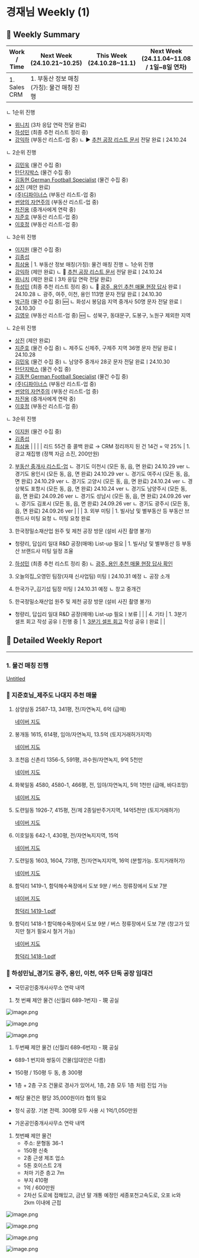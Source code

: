 # 경재님 Weekly (1)

## 📍 Weekly Summary

| Work / Time | Next Week (24.10.21~10.25) | This Week (24.10.28~11.1) | Next Week (24.11.04~11.08 / 1일~8일 연차) |
| --- | --- | --- | --- |
| 1. Sales CRM | 1. 부동산 정보 매칭(가칭): 물건 매칭 진행
 ㄴ 1순위 진행
- [위니치](%E1%84%8B%E1%85%B1%E1%84%82%E1%85%B5%E1%84%8E%E1%85%B5%2056bdd84430ce4f8e91500bb57f51024f.md) (3차 응답 연락 전달 완료)
- [하성민](%E1%84%92%E1%85%A1%E1%84%89%E1%85%A5%E1%86%BC%E1%84%86%E1%85%B5%E1%86%AB%2075f2ce683a2745068793ec246813b276.md) (최종 추천 리스트 정리 중)
- [강익하](%E1%84%80%E1%85%A1%E1%86%BC%E1%84%8B%E1%85%B5%E1%86%A8%E1%84%92%E1%85%A1%20123e98ce7f7180e382c0caed08d0cb61.md) (부동산 리스트-업 중)
   ㄴ ▶️ [추천 공장 리스트 문서]((%E1%84%8C%E1%85%AE)%E1%84%8B%E1%85%A5%E1%84%8B%E1%85%AE%E1%86%AF%E1%84%85%E1%85%B5%E1%86%B7%E1%84%83%E1%85%B5%E1%84%8C%E1%85%A1%E1%84%8B%E1%85%B5%E1%86%AB%E1%84%8B%E1%85%A6%20%E1%84%84%E1%85%A1%E1%86%A8%20%E1%84%86%E1%85%A1%E1%86%BD%E1%84%82%E1%85%B3%E1%86%AB%20%E1%84%86%E1%85%A1%E1%86%BD%E1%84%8E%E1%85%AE%E1%86%B7%20%E1%84%80%E1%85%A9%E1%86%BC%E1%84%8C%E1%85%A1%E1%86%BC%20%E1%84%85%E1%85%B5%E1%84%89%20129e98ce7f7180c99c19f925e3239197.md) 전달 완료ㅣ24.10.24

 ㄴ 2순위 진행
- [김민욱](%E1%84%80%E1%85%B5%E1%86%B7%E1%84%86%E1%85%B5%E1%86%AB%E1%84%8B%E1%85%AE%E1%86%A8%2054d6627b01bd401685c04d582cb36c66.md) (물건 수집 중)
- [탄단지박스](%E1%84%90%E1%85%A1%E1%86%AB%E1%84%83%E1%85%A1%E1%86%AB%E1%84%8C%E1%85%B5%E1%84%87%E1%85%A1%E1%86%A8%E1%84%89%E1%85%B3%202d8ba24e75414472952a88609b997a09.md) (물건 수집 중)
- [김동현 German Football Specialist](%E1%84%80%E1%85%B5%E1%86%B7%E1%84%83%E1%85%A9%E1%86%BC%E1%84%92%E1%85%A7%E1%86%AB%20German%20Football%20Specialist%2010be98ce7f7180c6b59dd55ae7e42310.md) (물건 수집 중)
- [상진](%E1%84%89%E1%85%A1%E1%86%BC%E1%84%8C%E1%85%B5%E1%86%AB%2010ee98ce7f71800ba5bdf8b8e04c56a9.md) (제안 완료)
- [(주)디파이너스]((%E1%84%8C%E1%85%AE)%E1%84%83%E1%85%B5%E1%84%91%E1%85%A1%E1%84%8B%E1%85%B5%E1%84%82%E1%85%A5%E1%84%89%E1%85%B3%20113e98ce7f7180ab8538ef6c26e37a21.md) (부동산 리스트-업 중)
- [썬양의 자연주의](%E1%84%8A%E1%85%A5%E1%86%AB%E1%84%8B%E1%85%A3%E1%86%BC%E1%84%8B%E1%85%B4%20%E1%84%8C%E1%85%A1%E1%84%8B%E1%85%A7%E1%86%AB%E1%84%8C%E1%85%AE%E1%84%8B%E1%85%B4%20120e98ce7f7180e49468cfa5b5674037.md) (부동산 리스트-업 중)
- [차진용](%E1%84%8E%E1%85%A1%E1%84%8C%E1%85%B5%E1%86%AB%E1%84%8B%E1%85%AD%E1%86%BC%20122e98ce7f7180c08614c516e202a656.md) (중개사에게 연락 중)
- [지준호](%E1%84%8C%E1%85%B5%E1%84%8C%E1%85%AE%E1%86%AB%E1%84%92%E1%85%A9%20127e98ce7f7180a69c4cfdeeee802388.md) (부동산 리스트-업 중)
- [이호정](%E1%84%8B%E1%85%B5%E1%84%92%E1%85%A9%E1%84%8C%E1%85%A5%E1%86%BC%20123e98ce7f7180d2a20eec239d433f97.md) (부동산 리스트-업 중)

 ㄴ 3순위 진행
- [이지원](%E1%84%8B%E1%85%B5%E1%84%8C%E1%85%B5%E1%84%8B%E1%85%AF%E1%86%AB%20ec4d45ab16a94fceae22b652ad8b5b03.md) (물건 수집 중)
- [김종섭](%E1%84%80%E1%85%B5%E1%86%B7%E1%84%8C%E1%85%A9%E1%86%BC%E1%84%89%E1%85%A5%E1%86%B8%20324a6274fa174b1983c95008cc1d91c8.md) 
- [최삼용](%E1%84%8E%E1%85%AC%E1%84%89%E1%85%A1%E1%86%B7%E1%84%8B%E1%85%AD%E1%86%BC%2063bfbae6d225423681f4e822da35f2f6.md)  | 1. 부동산 정보 매칭(가칭): 물건 매칭 진행
 ㄴ 1순위 진행
- [강익하](%E1%84%80%E1%85%A1%E1%86%BC%E1%84%8B%E1%85%B5%E1%86%A8%E1%84%92%E1%85%A1%20123e98ce7f7180e382c0caed08d0cb61.md) (제안 완료)
   ㄴ 🔎 [추천 공장 리스트 문서]((%E1%84%8C%E1%85%AE)%E1%84%8B%E1%85%A5%E1%84%8B%E1%85%AE%E1%86%AF%E1%84%85%E1%85%B5%E1%86%B7%E1%84%83%E1%85%B5%E1%84%8C%E1%85%A1%E1%84%8B%E1%85%B5%E1%86%AB%E1%84%8B%E1%85%A6%20%E1%84%84%E1%85%A1%E1%86%A8%20%E1%84%86%E1%85%A1%E1%86%BD%E1%84%82%E1%85%B3%E1%86%AB%20%E1%84%86%E1%85%A1%E1%86%BD%E1%84%8E%E1%85%AE%E1%86%B7%20%E1%84%80%E1%85%A9%E1%86%BC%E1%84%8C%E1%85%A1%E1%86%BC%20%E1%84%85%E1%85%B5%E1%84%89%20129e98ce7f7180c99c19f925e3239197.md) 전달 완료ㅣ24.10.24
- [위니치](%E1%84%8B%E1%85%B1%E1%84%82%E1%85%B5%E1%84%8E%E1%85%B5%2056bdd84430ce4f8e91500bb57f51024f.md) (제안 완료ㅣ3차 응답 연락 전달 완료)
- [하성민](%E1%84%92%E1%85%A1%E1%84%89%E1%85%A5%E1%86%BC%E1%84%86%E1%85%B5%E1%86%AB%2075f2ce683a2745068793ec246813b276.md) (최종 추천 리스트 정리 중)
   ㄴ 🔎 [광주, 용인 추천 매물 현장 답사](%E1%84%86%E1%85%A9%E1%84%92%E1%85%A7%E1%86%AB365%E1%84%80%E1%85%A9%E1%86%BC%E1%84%8B%E1%85%B5%E1%86%AB%E1%84%8C%E1%85%AE%E1%86%BC%E1%84%80%E1%85%A2%E1%84%89%E1%85%A1%E1%84%89%E1%85%A1%E1%84%86%E1%85%AE%E1%84%89%E1%85%A9%208a91b20edc2946e1a94a847f52b9e2c2.md) 완료ㅣ24.10.28
   ㄴ 광주, 여주, 이천, 용인 113명 문자 전달 완료ㅣ24.10.30
- [박근하](%E1%84%87%E1%85%A1%E1%86%A8%E1%84%80%E1%85%B3%E1%86%AB%E1%84%92%E1%85%A1%2012fe98ce7f7180d5a25aebbc35a6cecb.md) (물건 수집 중) 🆕
   ㄴ 화성시 봉담읍 지역 중개사 50명 문자 전달 완료ㅣ24.10.30
- [김영우](%E1%84%80%E1%85%B5%E1%86%B7%E1%84%8B%E1%85%A7%E1%86%BC%E1%84%8B%E1%85%AE%2012fe98ce7f7180b6a7e1d0a581b43041.md) (부동산 리스트-업 중) 🆕
   ㄴ 성북구, 동대문구, 도봉구, 노원구 제외한 지역

 ㄴ 2순위 진행
- [상진](%E1%84%89%E1%85%A1%E1%86%BC%E1%84%8C%E1%85%B5%E1%86%AB%2010ee98ce7f71800ba5bdf8b8e04c56a9.md) (제안 완료)
- [지준호](%E1%84%8C%E1%85%B5%E1%84%8C%E1%85%AE%E1%86%AB%E1%84%92%E1%85%A9%20127e98ce7f7180a69c4cfdeeee802388.md) (물건 수집 중)
   ㄴ 제주도 신제주, 구제주 지역 36명 문자 전달 완료ㅣ24.10.28
- [김민욱](%E1%84%80%E1%85%B5%E1%86%B7%E1%84%86%E1%85%B5%E1%86%AB%E1%84%8B%E1%85%AE%E1%86%A8%2054d6627b01bd401685c04d582cb36c66.md) (물건 수집 중)
   ㄴ 남양주 중개사 28곳 문자 전달 완료ㅣ24.10.30
- [탄단지박스](%E1%84%90%E1%85%A1%E1%86%AB%E1%84%83%E1%85%A1%E1%86%AB%E1%84%8C%E1%85%B5%E1%84%87%E1%85%A1%E1%86%A8%E1%84%89%E1%85%B3%202d8ba24e75414472952a88609b997a09.md) (물건 수집 중)
- [김동현 German Football Specialist](%E1%84%80%E1%85%B5%E1%86%B7%E1%84%83%E1%85%A9%E1%86%BC%E1%84%92%E1%85%A7%E1%86%AB%20German%20Football%20Specialist%2010be98ce7f7180c6b59dd55ae7e42310.md) (물건 수집 중)
- [(주)디파이너스]((%E1%84%8C%E1%85%AE)%E1%84%83%E1%85%B5%E1%84%91%E1%85%A1%E1%84%8B%E1%85%B5%E1%84%82%E1%85%A5%E1%84%89%E1%85%B3%20113e98ce7f7180ab8538ef6c26e37a21.md) (부동산 리스트-업 중)
- [썬양의 자연주의](%E1%84%8A%E1%85%A5%E1%86%AB%E1%84%8B%E1%85%A3%E1%86%BC%E1%84%8B%E1%85%B4%20%E1%84%8C%E1%85%A1%E1%84%8B%E1%85%A7%E1%86%AB%E1%84%8C%E1%85%AE%E1%84%8B%E1%85%B4%20120e98ce7f7180e49468cfa5b5674037.md) (부동산 리스트-업 중)
- [차진용](%E1%84%8E%E1%85%A1%E1%84%8C%E1%85%B5%E1%86%AB%E1%84%8B%E1%85%AD%E1%86%BC%20122e98ce7f7180c08614c516e202a656.md) (중개사에게 연락 중)
- [이호정](%E1%84%8B%E1%85%B5%E1%84%92%E1%85%A9%E1%84%8C%E1%85%A5%E1%86%BC%20123e98ce7f7180d2a20eec239d433f97.md) (부동산 리스트-업 중) 

 ㄴ 3순위 진행
- [이지원](%E1%84%8B%E1%85%B5%E1%84%8C%E1%85%B5%E1%84%8B%E1%85%AF%E1%86%AB%20ec4d45ab16a94fceae22b652ad8b5b03.md) (물건 수집 중)
- [김종섭](%E1%84%80%E1%85%B5%E1%86%B7%E1%84%8C%E1%85%A9%E1%86%BC%E1%84%89%E1%85%A5%E1%86%B8%20324a6274fa174b1983c95008cc1d91c8.md) 
- [최삼용](%E1%84%8E%E1%85%AC%E1%84%89%E1%85%A1%E1%86%B7%E1%84%8B%E1%85%AD%E1%86%BC%2063bfbae6d225423681f4e822da35f2f6.md)  |  |
|  | 리드 55건 중 콜백 완료 → CRM 정리까지 된 건 14건
= 약 25% | 1. 광고 재집행 (정책 자금 소진, 200만원)

2. [부동산 중개사 리스트-업](https://docs.google.com/spreadsheets/d/1-NKLJlVer8pSfWnBbWlvVFwHIoh866Sw29VgYz723tU/edit?pli=1&gid=1743685140#gid=1743685140)
   ㄴ 경기도 이천시 (모든 동, 읍, 면 완료) 24.10.29 ver
   ㄴ 경기도 용인시 (모든 동, 읍, 면 완료) 24.10.29 ver
   ㄴ 경기도 여주시 (모든 동, 읍, 면 완료) 24.10.29 ver
   ㄴ 경기도 고양시 (모든 동, 읍, 면 완료) 24.10.24 ver 
   ㄴ 경상북도 포항시 (모든 동, 읍, 면 완료) 24.10.24 ver 
   ㄴ 경기도 남양주시 (모든 동, 읍, 면 완료) 24.09.26 ver 
   ㄴ 경기도 성남시 (모든 동, 읍, 면 완료) 24.09.26 ver 
   ㄴ 경기도 김포시 (모든 동, 읍, 면 완료) 24.09.26 ver
   ㄴ 경기도 광주시 (모든 동, 읍, 면 완료) 24.09.26 ver  |  |
| 3. 외부 미팅 | 1. 빌사남 및 별부동산 등 부동산 브랜드사 미팅 요청
ㄴ 미팅 요청 완료

2. 한국정밀소재산업 원주 및 제천 공장 방문
(설비 사진 촬영 불가)
 - 청량리, 답십리 일대 R&D 공장(매매) List-up 필요 | 1. 빌사남 및 별부동산 등 부동산 브랜드사 미팅 일정 조율

2. [하성민](%E1%84%92%E1%85%A1%E1%84%89%E1%85%A5%E1%86%BC%E1%84%86%E1%85%B5%E1%86%AB%2075f2ce683a2745068793ec246813b276.md) (최종 추천 리스트 정리 중)
   ㄴ [광주, 용인 추천 매물 현장 답사 확인](%E1%84%86%E1%85%A9%E1%84%92%E1%85%A7%E1%86%AB365%E1%84%80%E1%85%A9%E1%86%BC%E1%84%8B%E1%85%B5%E1%86%AB%E1%84%8C%E1%85%AE%E1%86%BC%E1%84%80%E1%85%A2%E1%84%89%E1%85%A1%E1%84%89%E1%85%A1%E1%84%86%E1%85%AE%E1%84%89%E1%85%A9%208a91b20edc2946e1a94a847f52b9e2c2.md)

3. 오늘의집_오영민 팀장(자재 신사업팀) 미팅ㅣ24.10.31 예정
   ㄴ 공장 소개

4. 한국가구_김기섭 팀장 미팅ㅣ24.10.31 예정
   ㄴ 창고 중개건 

5. 한국정밀소재산업 원주 및 제천 공장 방문
(설비 사진 촬영 불가)
 - 청량리, 답십리 일대 R&D 공장(매매) List-up 필요ㅣ보류 |  |
| 4. 기타 | 1. 3분기 셀프 회고 작성 공유ㅣ진행 중 | 1. [3분기 셀프 회고](https://www.notion.so/12d58aea532280a3a748d787de3fcd56?pvs=21) 작성 공유ㅣ완료 |  |

## 📍 Detailed Weekly Report

---

### 1. 물건 매칭 진행

[Untitled](Untitled%20157e98ce7f718117bee7fb4cc47ccfec.csv)

### 📍 지준호님_제주도 나대지 추천 매물

1. 삼양삼동 2587-13, 341평, 전/자연녹지, 6억 (급매)
    
    [네이버 지도](https://naver.me/FqWc2nYW)
    
2. 봉개동 1615, 614평, 임야/자연녹지, 13.5억 (토지거래허가지역) 
    
    [네이버 지도](https://naver.me/GzELZ8YP)
    
3. 조천읍 신촌리 1356-5, 591평, 과수원/자연녹지, 9억 5천만
    
    [네이버 지도](https://naver.me/FRLZA8gE)
    
4. 화북일동 4580, 4580-1, 466평, 전, 임야/자연녹지, 5억 1천만 (급매, 바다조망)
    
    [네이버 지도](https://naver.me/FZ2Eb1d5)
    
5. 도련일동 1926-7, 415평, 전/제 2종일반주거지역, 14억5천만 (토지거래허가)
    
    [네이버 지도](https://naver.me/5xjDXypN)
    
6. 이호일동 642-1, 430평, 전/자연녹지지역, 15억
    
    [네이버 지도](https://naver.me/xLW2dQQ9)
    
7. 도련일동 1603, 1604, 731평, 전/자연녹지지역, 16억 (분할가능. 토지거래허가)
    
    [네이버 지도](https://naver.me/5OQfVA45)
    
8. 함덕리 1419-1, 함덕해수욕장에서 도보 9분 / 버스 정류장에서 도보 7분
    
    [네이버 지도](https://naver.me/GKUaZP2m)
    
    [함덕리 1419-1.pdf](%25ED%2595%25A8%25EB%258D%2595%25EB%25A6%25AC_1419-1.pdf)
    
9. 함덕리 1418-1 함덕해수욕장에서 도보 9분 / 버스 정류장에서 도보 7분 (창고가 있지만 철거 필요시 철거 가능)
    
    [네이버 지도](https://naver.me/xjgaj5FP)
    
    [함덕리 1418-1.pdf](%25ED%2595%25A8%25EB%258D%2595%25EB%25A6%25AC_1418-1.pdf)
    

### 📍 하성민님_경기도 광주, 용인, 이천, 여주 단독 공장 임대건

- 국민공인중개사사무소 연락 내역
1. 첫 번째 제안 물건 (신월리 689-1번지) - 現 공실

![image.png](image%2062.png)

![image.png](image%2063.png)

![image.png](image%2064.png)

1. 두번째 제안 물건 (신월리 689-6번지) - 現 공실
- 689-1 번지와 쌍둥이 건물(임대인은 다름)
- 150평 / 150평 두 동, 총 300평
- 1층 + 2층 구조 건물로 경사가 있어서, 1층, 2층 모두 1층 처럼 진입 가능
- 해당 물건은 평당 35,000원이라 협의 필요
- 정식 공장. 기본 전력. 300평 모두 사용 시 1억/1,050만원

- 가온공인중개사사무소 연락 내역
1. 첫번째 제안 물건
    - 주소: 문형동 36-1
    - 150평 신축
    - 2종 근생 제조 업소
    - 5톤 호이스트 2개
    - 처마 기준 층고 7m
    - 부지 410평
    - 1억 / 600만원
    - 2차선 도로에 접해있고, 금년 말 개통 예정인 세종포천고속도로, 오포 ic와 2km 이내에 근접

![image.png](image%2065.png)

![image.png](image%2066.png)

![image.png](image%2067.png)

![image.png](image%2068.png)